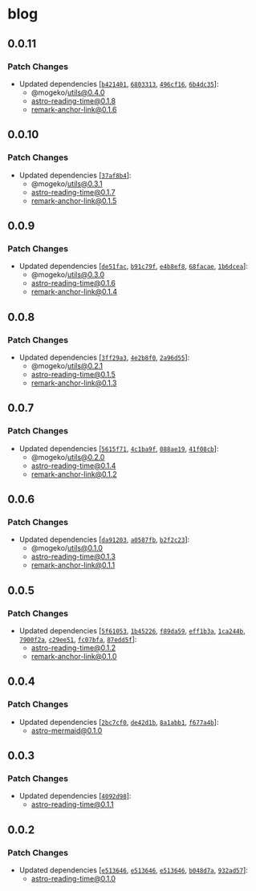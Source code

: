 # blog

## 0.0.11

### Patch Changes

- Updated dependencies [[`b421401`](https://github.com/mogeko/mogeko/commit/b421401d5035e32fb249cf279e79d9ffee54e3d7), [`6803313`](https://github.com/mogeko/mogeko/commit/68033137f3947c1b4c73733abf5868e47df98211), [`496cf16`](https://github.com/mogeko/mogeko/commit/496cf166ed6dab049311b9f325e82ab2509725c0), [`6b4dc35`](https://github.com/mogeko/mogeko/commit/6b4dc351b029cfc340d4c70682cbd09178ded7b1)]:
  - @mogeko/utils@0.4.0
  - astro-reading-time@0.1.8
  - remark-anchor-link@0.1.6

## 0.0.10

### Patch Changes

- Updated dependencies [[`37af8b4`](https://github.com/mogeko/mogeko/commit/37af8b4eec9ea28e5624ca241424263c6a4f4e6a)]:
  - @mogeko/utils@0.3.1
  - astro-reading-time@0.1.7
  - remark-anchor-link@0.1.5

## 0.0.9

### Patch Changes

- Updated dependencies [[`de51fac`](https://github.com/mogeko/mogeko/commit/de51fac1fe35581b235f2ccf077ee59ec34fcf24), [`b91c79f`](https://github.com/mogeko/mogeko/commit/b91c79f375abe0e5c1dcd71bd2be7a2c6585918c), [`e4b8ef8`](https://github.com/mogeko/mogeko/commit/e4b8ef8ec1861f68ca766c6343796005f111ebc6), [`68facae`](https://github.com/mogeko/mogeko/commit/68facae494239a29a1410236a764c6e8fddccb16), [`1b6dcea`](https://github.com/mogeko/mogeko/commit/1b6dceaeda531ae92c3c5200cdbb60044ba8dbda)]:
  - @mogeko/utils@0.3.0
  - astro-reading-time@0.1.6
  - remark-anchor-link@0.1.4

## 0.0.8

### Patch Changes

- Updated dependencies [[`3ff29a3`](https://github.com/mogeko/mogeko/commit/3ff29a381b5c2c4050ba5b8cacdbef7a41ec02a2), [`4e2b8f0`](https://github.com/mogeko/mogeko/commit/4e2b8f038ffe32e0858750ec2459756690f7e13e), [`2a96d55`](https://github.com/mogeko/mogeko/commit/2a96d55e010c5bd9239af369a8e1b31179476104)]:
  - @mogeko/utils@0.2.1
  - astro-reading-time@0.1.5
  - remark-anchor-link@0.1.3

## 0.0.7

### Patch Changes

- Updated dependencies [[`5615f71`](https://github.com/mogeko/mogeko/commit/5615f71f4886068b5720c5d2ed4ddc7b9add7f9d), [`4c1ba9f`](https://github.com/mogeko/mogeko/commit/4c1ba9f5b0325f9071ad5d978be65c5399632eae), [`088ae19`](https://github.com/mogeko/mogeko/commit/088ae19dbc91d0f90ef4e16f423cf34c40011b2c), [`41f08cb`](https://github.com/mogeko/mogeko/commit/41f08cb392a0014023df5911bfabe843a9604f78)]:
  - @mogeko/utils@0.2.0
  - astro-reading-time@0.1.4
  - remark-anchor-link@0.1.2

## 0.0.6

### Patch Changes

- Updated dependencies [[`da91203`](https://github.com/mogeko/mogeko/commit/da912038857daffebce42611b74783623a9013ba), [`a0587fb`](https://github.com/mogeko/mogeko/commit/a0587fb8552cf21426ce1d7588dca332e85e8165), [`b2f2c23`](https://github.com/mogeko/mogeko/commit/b2f2c2302d4dffc0aa7d2558282015d8f56f4373)]:
  - @mogeko/utils@0.1.0
  - astro-reading-time@0.1.3
  - remark-anchor-link@0.1.1

## 0.0.5

### Patch Changes

- Updated dependencies [[`5f61053`](https://github.com/mogeko/mogeko/commit/5f610536e25386f4ec8257f94186032f6cebf08f), [`1b45226`](https://github.com/mogeko/mogeko/commit/1b45226dcce64ddb91c64d8ef8d36205f06e1bf7), [`f89da59`](https://github.com/mogeko/mogeko/commit/f89da591e3c1d7a1daef11b50e4411c06064f20c), [`eff1b3a`](https://github.com/mogeko/mogeko/commit/eff1b3a0a097ce424cf37f10f0c773a453fadbf0), [`1ca244b`](https://github.com/mogeko/mogeko/commit/1ca244bcdf096a927c71ef6f844bc9f42ef1fe5b), [`7900f2a`](https://github.com/mogeko/mogeko/commit/7900f2aceec7ef509d8fa773402c39f0a604ae28), [`c29ee51`](https://github.com/mogeko/mogeko/commit/c29ee51411a192f4cbda4507988078f2cefee958), [`fc07bfa`](https://github.com/mogeko/mogeko/commit/fc07bfa059ecf59f9c0b232ab5c504ed52258502), [`87edd5f`](https://github.com/mogeko/mogeko/commit/87edd5ff52440b6ff7d456a4055fe5af23d6f683)]:
  - astro-reading-time@0.1.2
  - remark-anchor-link@0.1.0

## 0.0.4

### Patch Changes

- Updated dependencies [[`2bc7cf0`](https://github.com/mogeko/mogeko/commit/2bc7cf0a568a769ca4774c4f9a141a26f3c38c3d), [`de42d1b`](https://github.com/mogeko/mogeko/commit/de42d1b44b9226d649f38bf5425336eb4690b4a4), [`8a1abb1`](https://github.com/mogeko/mogeko/commit/8a1abb1d2389919479ef5821fda5cfe0b883ade0), [`f677a4b`](https://github.com/mogeko/mogeko/commit/f677a4bdc4b0a8c4d5fc46a41af9bb922da8c1e2)]:
  - astro-mermaid@0.1.0

## 0.0.3

### Patch Changes

- Updated dependencies [[`4092d98`](https://github.com/mogeko/mogeko/commit/4092d9836b24c4a77b4e4b23eafd0a7a86a1eebd)]:
  - astro-reading-time@0.1.1

## 0.0.2

### Patch Changes

- Updated dependencies [[`e513646`](https://github.com/mogeko/mogeko/commit/e513646771ce007a2f3e2e9620e8e6abe4b761e5), [`e513646`](https://github.com/mogeko/mogeko/commit/e513646771ce007a2f3e2e9620e8e6abe4b761e5), [`e513646`](https://github.com/mogeko/mogeko/commit/e513646771ce007a2f3e2e9620e8e6abe4b761e5), [`b048d7a`](https://github.com/mogeko/mogeko/commit/b048d7a8e3bfd678ffca48abf21582652aae6726), [`932ad57`](https://github.com/mogeko/mogeko/commit/932ad5761fb499d8488853f71b14d8f32a9316b7)]:
  - astro-reading-time@0.1.0
